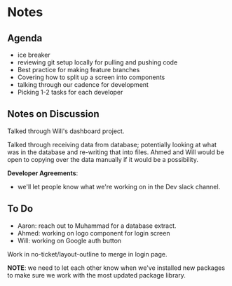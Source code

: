 # Notes

## Agenda

- ice breaker
- reviewing git setup locally for pulling and pushing code
- Best practice for making feature branches
- Covering how to split up a screen into components
- talking through our cadence for development
- Picking 1-2 tasks for each developer

## Notes on Discussion

Talked through Will's dashboard project.

Talked through receiving data from database; potentially looking at what was in the database and re-writing that into files. Ahmed and Will would be open to copying over the data manually if it would be a possibility.

**Developer Agreements**:

- we'll let people know what we're working on in the Dev slack channel.

## To Do

- Aaron: reach out to Muhammad for a database extract.
- Ahmed: working on logo component for login screen
- Will: working on Google auth button

Work in no-ticket/layout-outline to merge in login page.

**NOTE**: we need to let each other know when we've installed new packages to make sure we work with the most updated package library.
